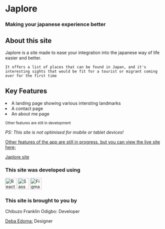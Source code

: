 # Japlore
### Making your japanese experience better

## About this site

<p>
    Japlore is a site made to ease your integration into the japanese way of life easier and better. <br>

    It offers a list of places that can be found in Japan, and it's interesting sights that would be fit for a tourist or migrant coming over for the first time
</p>

## Key Features

<li>A landing page showing various intersting landmarks</li>
<li>A contact page</li>
<li>An about me page</li>

<small>Other features are still in development</small>

<i>PS: This site is not optimised for mobile or tablet devices!</i>

<p style="text-decoration: underline">Other features of the app are still in progress, but you can view the live site here;</p>

<a href="https://japlore.netlify.app/">Japlore site</a>

### This site was developed using

<p align="left">
<a href="https://reactjs.org/" target="_blank" rel="noreferrer"><img src="https://raw.githubusercontent.com/danielcranney/readme-generator/main/public/icons/skills/react-colored.svg" width="36" height="36" alt="React" /></a>
<a href="https://sass-lang.com/" target="_blank" rel="noreferrer"><img src="https://raw.githubusercontent.com/danielcranney/readme-generator/main/public/icons/skills/sass-colored.svg" width="36" height="36" alt="Sass" /></a>
<a href="https://www.figma.com/" target="_blank" rel="noreferrer"><img src="https://raw.githubusercontent.com/danielcranney/readme-generator/main/public/icons/skills/figma-colored.svg" width="36" height="36" alt="Figma" /></a>
</p>

### This site is brought to you by

<p><span>Chibuzo Franklin Odigbo:</span> Developer</p>
<p><a href="https://www.behance.net/debaedoma"><span>Deba Edoma:</span></a> Designer</p>
